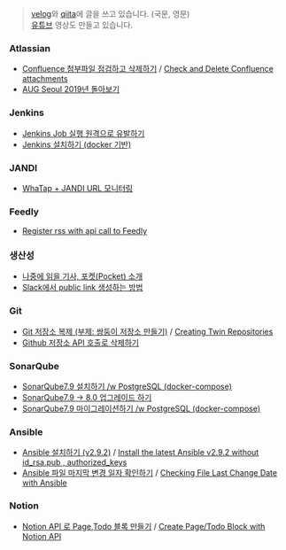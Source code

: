 > [velog](https://velog.io/)와 [qiita](https://qiita.com/)에 글을 쓰고 있습니다. (국문, 영문)  
> [유튜브](https://www.youtube.com/channel/UC_MinTXO3V4mhbjV3nd32PA/) 영상도 만들고 있습니다.

### Atlassian
- [Confluence 첨부파일 점검하고 삭제하기](https://velog.io/@king/Confluence-%EC%B2%A8%EB%B6%80%ED%8C%8C%EC%9D%BC-%EC%A0%90%EA%B2%80%ED%95%98%EA%B3%A0-%EC%82%AD%EC%A0%9C%ED%95%98%EA%B8%B0) / [Check and Delete Confluence attachments](https://qiita.com/leechungkyu/items/9eeca3d6a8f11e3d368d)
- [AUG Seoul 2019년 돌아보기](https://velog.io/@king/2019-12-31-1412-%EC%9E%91%EC%84%B1%EB%90%A8-vzk4tfv7kj)

### Jenkins
- [Jenkins Job 실행 원격으로 유발하기](https://velog.io/@king/Jenkins-Job-%EC%8B%A4%ED%96%89%EC%9D%84-%EC%9B%90%EA%B2%A9%EC%9C%BC%EB%A1%9C-%EC%9C%A0%EB%B0%9C%ED%95%98%EA%B8%B0-nuk5jjenyk)
- [Jenkins 설치하기 (docker 기반)](https://velog.io/@king/Jenkins-%EC%84%A4%EC%B9%98%ED%95%98%EA%B8%B0-with-docker-ilk5j8g02g)

### JANDI
- [WhaTap + JANDI URL 모니터링](https://velog.io/@king/WhaTap-JANDI-URL-%EB%AA%A8%EB%8B%88%ED%84%B0%EB%A7%81-58k5684rg4)

### Feedly
- [Register rss with api call to Feedly](https://velog.io/@king/Register-rss-with-api-call-to-Feedly-h7k58ecvlr)

### 생산성
- [나중에 읽을 기사, 포켓(Pocket) 소개](https://velog.io/@king/Pocket-%EC%8D%A8%EB%B3%B4%EC%8B%9C%EC%A3%A0-xbk59d9nza)
- [Slack에서 public link 생성하는 방법](https://velog.io/@king/Slack%EC%97%90%EC%84%9C-public-link%EB%A5%BC-%EC%83%9D%EC%84%B1%ED%95%98%EB%8A%94-%EB%B0%A9%EB%B2%95-enk54zi6fc)

### Git
- [Git 저장소 복제 (부제: 쌍둥이 저장소 만들기)](https://velog.io/@king/Git-%EC%A0%80%EC%9E%A5%EC%86%8C-%EB%B3%B5%EC%A0%9C-%EB%B6%80%EC%A0%9C-%EC%8C%8D%EB%91%A5%EC%9D%B4-%EC%A0%80%EC%9E%A5%EC%86%8C-%EB%A7%8C%EB%93%A4%EA%B8%B0-p6k5c7jkah) / [Creating Twin Repositories](https://qiita.com/leechungkyu/items/d2087d3cc85bc2b86a03)
- [Github 저장소 API 호출로 삭제하기](https://velog.io/@king/Github-%EC%A0%80%EC%9E%A5%EC%86%8C-API-%ED%98%B8%EC%B6%9C%EB%A1%9C-%EC%82%AD%EC%A0%9C%ED%95%98%EA%B8%B0)

### SonarQube
- [SonarQube7.9 설치하기 /w PostgreSQL (docker-compose)](https://velog.io/@king/SonarQube7.9-%EC%84%A4%EC%B9%98%ED%95%98%EA%B8%B0-with-PostgreSQL-docker-compose-dgk56rd2db)
- [SonarQube7.9 -> 8.0 업그레이드 하기](https://velog.io/@king/SonarQube7.9-8.0-%EC%97%85%EA%B7%B8%EB%A0%88%EC%9D%B4%EB%93%9C-%ED%95%98%EA%B8%B0-u4k56spwx4)
- [SonarQube7.9 마이그레이션하기 /w PostgreSQL (docker-compose)](https://velog.io/@king/SonarQube7.9-%EB%A7%88%EC%9D%B4%EA%B7%B8%EB%A0%88%EC%9D%B4%EC%85%98%ED%95%98%EA%B8%B0-w-PostgreSQL-docker-compose-kpk56ueqkg)

### Ansible
- [Ansible 설치하기 (v2.9.2)](https://velog.io/@king/Ansible-%EC%84%A4%EC%B9%98%ED%95%98%EA%B8%B0-v2.9.2) / [Install the latest Ansible v2.9.2 without id_rsa.pub , authorized_keys](https://qiita.com/leechungkyu/items/1b49a970e1facdc38d0a)
- [Ansible 파일 마지막 변경 일자 확인하기](https://velog.io/@king/Ansible-%ED%8C%8C%EC%9D%BC-%EB%A7%88%EC%A7%80%EB%A7%89-%EB%B3%80%EA%B2%BD-%EC%9D%BC%EC%9E%90-%ED%99%95%EC%9D%B8%ED%95%98%EA%B8%B0) / [Checking File Last Change Date with Ansible](https://qiita.com/leechungkyu/items/de4dc3af1bbd800fb74d)

### Notion
- [Notion API 로 Page,Todo 블록 만들기](https://velog.io/@king/Notion-API-%ED%98%B8%EC%B6%9C%EB%A1%9C-TodoBlock-%EC%B6%94%EA%B0%80%ED%95%98%EA%B8%B0-6pk58z0kqm) / [Create Page/Todo Block with Notion API](https://qiita.com/leechungkyu/items/cabc5a239ebd432afe0d)
